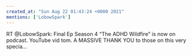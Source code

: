 ```yaml
---
created_at: "Sun Aug 22 01:43:24 +0000 2021"
mentions: ['LobowSpark']
---
```


RT @LobowSpark: Final Ep Season 4 “The ADHD Wildfire” is now on podcast. YouTube vid tom.  A MASSIVE THANK YOU to those on this very specia…